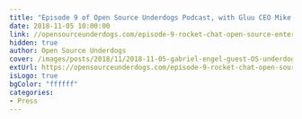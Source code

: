 ```yaml
---
title: "Episode 9 of Open Source Underdogs Podcast, with Gluu CEO Mike Schwartz: Rocket.Chat – Open Source Enterprise Team Chat with Gabriel Engel"
date: 2018-11-05 10:00:00
link: //opensourceunderdogs.com/episode-9-rocket-chat-open-source-enterprise-team-chat-with-gabriel-engel/
hidden: true
author: Open Source Underdogs
cover: /images/posts/2018/11/2018-11-05-gabriel-engel-guest-OS-underdogs-podcast/rocket-chat-gabe-engel-OSU-podcast.jpg
extUrl: https://opensourceunderdogs.com/episode-9-rocket-chat-open-source-enterprise-team-chat-with-gabriel-engel/
isLogo: true
bgColor: "ffffff"
categories:
- Press
---
```

